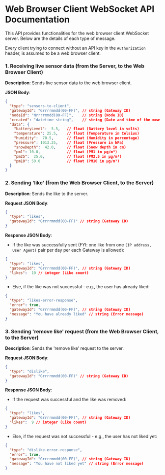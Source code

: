 # Web Browser Client WebSocket API Documentation

This API provides functionalities for the web browser client WebSocket server. Below are the details of each type of message.

Every client trying to connect without an API key in the `Authorization` header, is assumed to be a web browser client.

### 1. Receiving live sensor data (from the Server, to the Web Browser Client)

**Description**: Sends live sensor data to the web browser client.

**JSON Body**:
```json
{
  "type": "sensors-to-client",
  "gatewayId": "Grrrrmmdd(00-FF)", // string (Gateway ID)
  "nodeId": "Nrrrrmmdd(00-FF)",    // string (Node ID)
  "created": "datetime string",    // string (Date and time of the measurement)
  "data": {
    "batteryLevel":  5.5,   // float (Battery level in volts)
    "temperature": 25.5,    // float (Temperature in Celsius)
    "humidity":  70.5,      // float (Humidity in percentage)
    "pressure": 1013.25,    // float (Pressure in hPa)
    "snowDepth":  42.0,     // float (Snow depth in cm)
    "pm1": 10.0,            // float (PM1 in µg/m³)
    "pm25":  25.0,          // float (PM2.5 in µg/m³)
    "pm10": 50.0            // float (PM10 in µg/m³)
  }
}
```

### 2. Sending 'like' (from the Web Browser Client, to the Server)

**Description**: Sends the like to the server.

**Request JSON Body**:
```json
{
  "type": "likes",
  "gatewayId": "Grrrrmmdd(00-FF)" // string (Gateway ID)
}
```

**Response JSON Body**:
- If the like was successfully sent (FYI: one like from one `(IP address, User Agent)` pair per day per each Gateway is allowed):
```json
{
  "type": "likes",
  "gatewayId": "Grrrrmmdd(00-FF)", // string (Gateway ID)
  "likes":  10 // integer (Like count)
}
```

- Else, if the like was not successful - e.g., the user has already liked:
```json
{
  "type": "likes-error-response",
  "error": true,
  "gatewayId": "Grrrrmmdd(00-FF)", // string (Gateway ID)
  "message": "You have already liked" // string (Error message)
}
```

### 3. Sending 'remove like' request (from the Web Browser Client, to the Server)

**Description**: Sends the 'remove like' request to the server.

**Request JSON Body**:
```json
{
  "type": "dislike",
  "gatewayId": "Grrrrmmdd(00-FF)" // string (Gateway ID)
}
```

**Response JSON Body**:
- If the request was successful and the like was removed:
```json
{
  "type": "likes",
  "gatewayId": "Grrrrmmdd(00-FF)", // string (Gateway ID)
  "likes":  9 // integer (Like count)
}
```

- Else, if the request was not successful - e.g., the user has not liked yet:
```json
{
  "type": "dislike-error-response",
  "error": true,
  "gatewayId": "Grrrrmmdd(00-FF)", // string (Gateway ID)
  "message": "You have not liked yet" // string (Error message)
}
```
